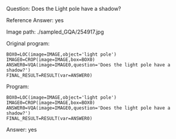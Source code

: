 Question: Does the Light pole have a shadow?

Reference Answer: yes

Image path: ./sampled_GQA/254917.jpg

Original program:

```
BOX0=LOC(image=IMAGE,object='light pole')
IMAGE0=CROP(image=IMAGE,box=BOX0)
ANSWER0=VQA(image=IMAGE0,question='Does the light pole have a shadow?')
FINAL_RESULT=RESULT(var=ANSWER0)
```
Program:

```
BOX0=LOC(image=IMAGE,object='light pole')
IMAGE0=CROP(image=IMAGE,box=BOX0)
ANSWER0=VQA(image=IMAGE0,question='Does the light pole have a shadow?')
FINAL_RESULT=RESULT(var=ANSWER0)
```
Answer: yes

